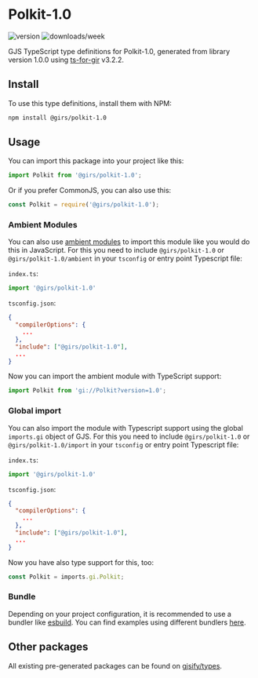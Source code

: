 
# Polkit-1.0

![version](https://img.shields.io/npm/v/@girs/polkit-1.0)
![downloads/week](https://img.shields.io/npm/dw/@girs/polkit-1.0)


GJS TypeScript type definitions for Polkit-1.0, generated from library version 1.0.0 using [ts-for-gir](https://github.com/gjsify/ts-for-gir) v3.2.2.


## Install

To use this type definitions, install them with NPM:
```bash
npm install @girs/polkit-1.0
```

## Usage

You can import this package into your project like this:
```ts
import Polkit from '@girs/polkit-1.0';
```

Or if you prefer CommonJS, you can also use this:
```ts
const Polkit = require('@girs/polkit-1.0');
```

### Ambient Modules

You can also use [ambient modules](https://github.com/gjsify/ts-for-gir/tree/main/packages/cli#ambient-modules) to import this module like you would do this in JavaScript.
For this you need to include `@girs/polkit-1.0` or `@girs/polkit-1.0/ambient` in your `tsconfig` or entry point Typescript file:

`index.ts`:
```ts
import '@girs/polkit-1.0'
```

`tsconfig.json`:
```json
{
  "compilerOptions": {
    ...
  },
  "include": ["@girs/polkit-1.0"],
  ...
}
```

Now you can import the ambient module with TypeScript support: 

```ts
import Polkit from 'gi://Polkit?version=1.0';
```

### Global import

You can also import the module with Typescript support using the global `imports.gi` object of GJS.
For this you need to include `@girs/polkit-1.0` or `@girs/polkit-1.0/import` in your `tsconfig` or entry point Typescript file:

`index.ts`:
```ts
import '@girs/polkit-1.0'
```

`tsconfig.json`:
```json
{
  "compilerOptions": {
    ...
  },
  "include": ["@girs/polkit-1.0"],
  ...
}
```

Now you have also type support for this, too:

```ts
const Polkit = imports.gi.Polkit;
```

### Bundle

Depending on your project configuration, it is recommended to use a bundler like [esbuild](https://esbuild.github.io/). You can find examples using different bundlers [here](https://github.com/gjsify/ts-for-gir/tree/main/examples).

## Other packages

All existing pre-generated packages can be found on [gjsify/types](https://github.com/gjsify/types).

